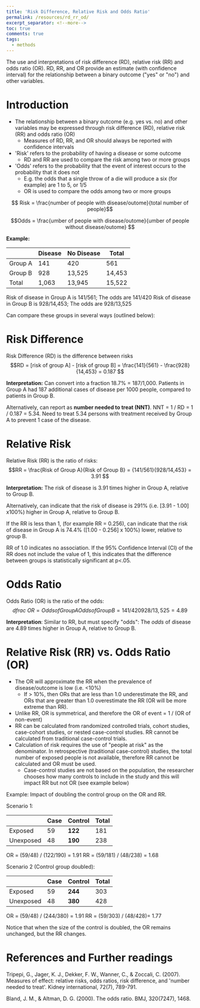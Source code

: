 ```yaml
---
title: 'Risk Difference, Relative Risk and Odds Ratio'
permalink: /resources/rd_rr_od/
excerpt_separator: <!--more-->
toc: true
comments: true
tags:
  - methods
---
```


The use and interpretations of risk difference (RD), relative risk (RR) and odds ratio (OR). RD, RR, and OR provide an estimate (with confidence interval) for the relationship between a  binary outcome ("yes" or "no") and other variables.  <!--more-->

# Introduction
- The relationship between a binary outcome (e.g. yes vs. no) and other variables may be expressed through risk difference (RD), relative risk (RR) and odds ratio (OR) 
  - Measures of RD, RR, and OR should always be reported with confidence intervals 
- 'Risk' refers to the probability of having a disease or some outcome
  - RD and RR are used to compare the risk among two or more groups
- 'Odds' refers to the probability that the event of interest occurs to the probability that it does not
  - E.g. the odds that a single throw of a die will produce a six (for example) are 1 to 5, or 1/5
  - OR is used to compare the odds among two or more groups 

$$ Risk = \frac{number of people with disease/outome}{total number of people}$$

$$Odds = \frac{umber of people with disease/outome}{umber of people without disease/outome} $$


**Example:**

|         | Disease | No Disease | Total  |
|---------|---------|------------|--------|
| Group A | 141     | 420        | 561    |
| Group B | 928     | 13,525     | 14,453 |
| Total   | 1,063   | 13,945     | 15,522 |


Risk of disease in Group A is 141/561; The odds are 141/420
Risk of disease in Group B is 928/14,453; The odds are 928/13,525


Can compare these groups in several ways (outlined below):


# Risk Difference
Risk Difference (RD) is the difference between risks
$$RD = [risk of group A] - [risk of group B] = \frac{141}{561} -  \frac{928}{14,453} = 0.187 $$


**Interpretation:** Can convert into a fraction 18.7% = 187/1,000. Patients in Group A had 187 additional cases of disease per 1000 people, compared to patients in Group B. 

Alternatively, can report as **number needed to treat (NNT)**. NNT = 1 / RD = 1 / 0.187 = 5.34.
Need to treat 5.34 persons with treatment received by Group A to prevent 1 case of the disease. 


# Relative Risk
Relative Risk (RR) is the ratio of risks: 
$$RR = \frac{Risk of Group A}{Risk of Group B} = {141/561}{928/14,453} = 3.91 $$

**Interpretation:** The risk of disease is 3.91 times higher in Group A, relative to Group B. 

Alternatively, can indicate that the risk of disease is 291% (i.e. [3.91 - 1.00] x100%) higher in Group A, relative to Group B.

If the RR is less than 1, (for example RR = 0.256), can indicate that the risk of disease in Group A is 74.4% ([1.00 - 0.256] x 100%) lower, relative to group B.

RR of 1.0 indicates no association. If the 95% Confidence Interval (CI) of the RR does not include the value of 1, this indicates that the difference between groups is statistically significant at p<.05. 



# Odds Ratio
Odds Ratio (OR) is the ratio of the odds: 
$$ dfrac\ OR = {Odds of Group A}{Odds of Group B} = {141/420}{928/13,525} = 4.89 $$

**Interpretation**: Similar to RR, but must specify "odds": The *odds* of disease are 4.89 times higher in Group A, relative to Group B. 



# Relative Risk (RR) vs. Odds Ratio (OR)

- The OR will approximate the RR when the prevalence of disease/outcome is low (i.e. <10%)
  - If > 10%, then ORs that are less than 1.0 underestimate the RR, and ORs that are greater than 1.0 overestimate the RR (OR will be more extreme than RR).
- Unlike RR, OR is symmetrical, and therefore the OR of event = 1 / (OR of non-event)
- RR can be calculated from randomized controlled trials, cohort studies, case-cohort studies, or nested case-control studies. RR cannot be calculated from traditional case-control trials.
- Calculation of risk requires the use of "people at risk" as the denominator. In retrospective (traditional case-control) studies, the total number of exposed people is not available, therefore RR cannot be calculated and OR must be used.
  - Case-control studies are not based on the population, the researcher chooses how many controls to include in the study and this will impact RR but not OR (see example below)


Example: Impact of doubling the control group on the OR and RR.

Scenario 1: 

|            | Case    | Control | Total |
|------------|---------|---------|-------|
| Exposed    | 59      | **122** | 181   |
| Unexposed  | 48      | **190** | 238   |

OR = (59/48) / (122/190) = 1.91
RR = (59/181) / (48/238) = 1.68



Scenario 2 (Control group doubled): 

|            | Case    | Control | Total |
|------------|---------|---------|-------|
| Exposed    | 59      | **244** | 303   |
| Unexposed  | 48      | **380** | 428   |

OR = (59/48) / (244/380) = 1.91
RR = (59/303) / (48/428)= 1.77



Notice that when the size of the control is doubled, the OR remains unchanged, but the RR changes. 





# References and Further readings

Tripepi, G., Jager, K. J., Dekker, F. W., Wanner, C., & Zoccali, C. (2007). Measures of effect: relative risks, odds ratios, risk difference, and 'number needed to treat'. Kidney international, 72(7), 789-791.

Bland, J. M., & Altman, D. G. (2000). The odds ratio. BMJ, 320(7247), 1468.







